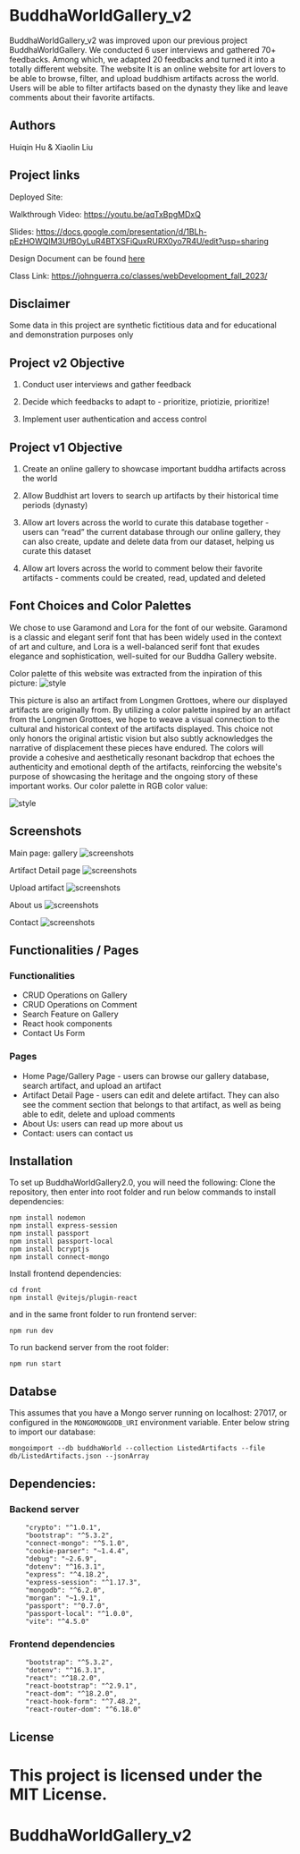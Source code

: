 # BuddhaWorldGallery_v2

BuddhaWorldGallery_v2 was improved upon our previous project BuddhaWorldGallery. We conducted 6 user interviews and gathered 70+ feedbacks. Among which, we adapted 20 feedbacks and turned it into a totally different website. The website It is an online website for art lovers to be able to browse, filter, and upload buddhism artifacts across the world. Users will be able to filter artifacts based on the dynasty they like and leave comments about their favorite artifacts.

## Authors

Huiqin Hu & Xiaolin Liu

## Project links

Deployed Site:

Walkthrough Video: https://youtu.be/aqTxBpgMDxQ

Slides: https://docs.google.com/presentation/d/1BLh-pEzHOWQlM3UfBOyLuR4BTXSFiQuxRURX0yo7R4U/edit?usp=sharing

Design Document can be found [here](./design-document.md)

Class Link: https://johnguerra.co/classes/webDevelopment_fall_2023/

## Disclaimer

Some data in this project are synthetic fictitious data and for educational and demonstration purposes only

## Project v2 Objective

1. Conduct user interviews and gather feedback

2. Decide which feedbacks to adapt to - prioritize, priotizie, prioritize!

3. Implement user authentication and access control

## Project v1 Objective

1. Create an online gallery to showcase important buddha artifacts across the world

2. Allow Buddhist art lovers to search up artifacts by their historical time periods (dynasty)

3. Allow art lovers across the world to curate this database together - users can “read” the current database through our online gallery, they can also create, update and delete data from our dataset, helping us curate this dataset

4. Allow art lovers across the world to comment below their favorite artifacts - comments could be created, read, updated and deleted

## Font Choices and Color Palettes

We chose to use Garamond and Lora for the font of our website. Garamond is a classic and elegant serif font that has been widely used in the context of art and culture, and Lora is a well-balanced serif font that exudes elegance and sophistication, well-suited for our Buddha Gallery website.

Color palette of this website was extracted from the inpiration of this picture:
![style](./style/Inspiration.png)

This picture is also an artifact from Longmen Grottoes, where our displayed artifacts are originally from. By utilizing a color palette inspired by an artifact from the Longmen Grottoes, we hope to weave a visual connection to the cultural and historical context of the artifacts displayed. This choice not only honors the original artistic vision but also subtly acknowledges the narrative of displacement these pieces have endured. The colors will provide a cohesive and aesthetically resonant backdrop that echoes the authenticity and emotional depth of the artifacts, reinforcing the website's purpose of showcasing the heritage and the ongoing story of these important works.
Our color palette in RGB color value:

![style](./style/Extracted_color_palette.png)

## Screenshots

Main page: gallery
![screenshots](./screenshots/home.png)

Artifact Detail page
![screenshots](./screenshots/detail.png)

Upload artifact
![screenshots](./screenshots/upload.png)

About us
![screenshots](./screenshots/aboutus.png)

Contact
![screenshots](./screenshots/contact.png)

## Functionalities / Pages

### Functionalities

- CRUD Operations on Gallery
- CRUD Operations on Comment
- Search Feature on Gallery
- React hook components
- Contact Us Form

### Pages

- Home Page/Gallery Page - users can browse our gallery database, search artifact, and upload an artifact
- Artifact Detail Page - users can edit and delete artifact. They can also see the comment section that belongs to that artifact, as well as being able to edit, delete and upload comments
- About Us: users can read up more about us
- Contact: users can contact us

## Installation

To set up BuddhaWorldGallery2.0, you will need the following:
Clone the repository, then enter into root folder and run below commands to install dependencies:

```
npm install nodemon
npm install express-session
npm install passport
npm install passport-local
npm install bcryptjs
npm install connect-mongo
```

Install frontend dependencies:

```
cd front
npm install @vitejs/plugin-react
```

and in the same front folder to run frontend server:

```
npm run dev
```

To run backend server from the root folder:

```
npm run start
```

## Databse

This assumes that you have a Mongo server running on localhost: 27017, or configured in the `MONGOMONGODB_URI` environment variable.
Enter below string to import our database:

```
mongoimport --db buddhaWorld --collection ListedArtifacts --file db/ListedArtifacts.json --jsonArray
```

## Dependencies:

### Backend server

```
    "crypto": "^1.0.1",
    "bootstrap": "^5.3.2",
    "connect-mongo": "^5.1.0",
    "cookie-parser": "~1.4.4",
    "debug": "~2.6.9",
    "dotenv": "^16.3.1",
    "express": "^4.18.2",
    "express-session": "^1.17.3",
    "mongodb": "^6.2.0",
    "morgan": "~1.9.1",
    "passport": "^0.7.0",
    "passport-local": "^1.0.0",
    "vite": "^4.5.0"
```

### Frontend dependencies

```
    "bootstrap": "^5.3.2",
    "dotenv": "^16.3.1",
    "react": "^18.2.0",
    "react-bootstrap": "^2.9.1",
    "react-dom": "^18.2.0",
    "react-hook-form": "^7.48.2",
    "react-router-dom": "^6.18.0"
```

## License

# This project is licensed under the MIT License.

# BuddhaWorldGallery_v2
